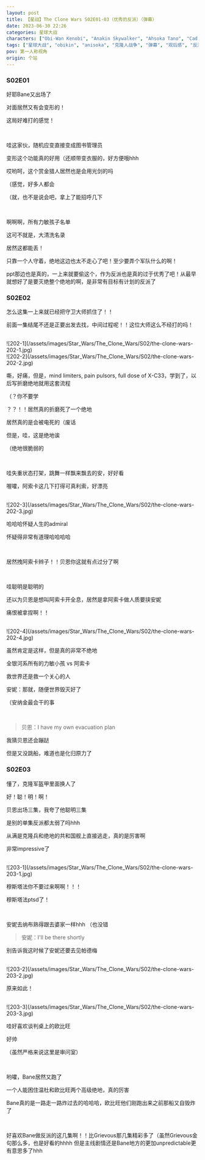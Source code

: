 ```yaml
---
layout: post
title: 【星战】The Clone Wars S02E01-03（优秀的反派）（弹幕）
date: 2023-06-30 22:26
categories: 星球大战
characters: ["Obi-Wan Kenobi", "Anakin Skywalker", "Ahsoka Tano", "Cad Bane", "Sheev Palpatine"]
tags: ["星球大战", "obikin", "anisoka", "克隆人战争", "弹幕", "观后感", "反派", "选择", "电车问题"]
pov: 第一人称视角
origin: 个站
---
```


### S02E01

好耶Bane又出场了

对面居然又有会变形的！

这局好难打的感觉！

<br>

哇这家伙，随机应变直接变成图书管理员

变形这个功能真的好用（还顺带变衣服的，好方便哦hhh

哎哟呵，这个赏金猎人居然也是会用光剑的吗

（感觉，好多人都会

（就，也不是说会吧，拿上了能招呼几下

<br>

啊啊啊，所有力敏孩子名单

这可不就是，大清洗名录

居然这都能丢！

只靠一个人守着，绝地这边也太不走心了吧！至少要弄个军队什么的啊！

ppt那边也是真的，一上来就要偷这个，作为反派也是真的过于优秀了吧！从最早就想好了是要灭绝整个绝地的啊，是非常有目标有计划的反派了

### S02E02

怎么这集一上来就已经把守卫大师抓住了！！

前面一集结尾不还是正要出发去找，中间过程呢！！这位大师这么不经打的吗！

<br>
![202-1](/assets/images/Star_Wars/The_Clone_Wars/S02/the-clone-wars-202-1.jpg)
<br>
![202-2](/assets/images/Star_Wars/The_Clone_Wars/S02/the-clone-wars-202-2.jpg)

嘶，好痛，但是，mind limiters, pain pulsors, full dose of X-C33，学到了，以后写折磨绝地就用这套流程

（？你不要学

？？！！居然真的折磨死了一个绝地

居然真的是会被电死的（废话

但是，哇，这是绝地诶

（绝地很脆弱的

<br>

哇失重状态打架，跳舞一样飘来飘去的安，好好看

喔嚯，阿索卡这几下打得可真利索，好漂亮

<br>
![202-3](/assets/images/Star_Wars/The_Clone_Wars/S02/the-clone-wars-202-3.jpg)

哈哈哈怀疑人生的admiral

怀疑得非常有道理哈哈哈哈

<br>

居然拽阿索卡辫子！！贝恩你这就有点过分了啊

<br>

哇聪明是聪明的

还以为贝恩是想叫阿索卡开全息，居然是拿阿索卡做人质要挟安妮

痛恨被拿捏啊！！

<br>
![202-4](/assets/images/Star_Wars/The_Clone_Wars/S02/the-clone-wars-202-4.jpg)

虽然肯定是这样，但是真的非常不绝地

全银河系所有的力敏小孩 vs 阿索卡

救世界还是救一个关心的人

安妮：那就，随便世界毁灭好了

（安纳金最会干的事

<br>

>  贝恩：I have my own evacuation plan

我猜贝恩还会蹦跶

但是又没跳船，难道也是化归原力了

### S02E03

懂了，克隆军盔甲里面换人了

好！聪！明！啊！

贝恩出场三集，我夸了他聪明三集

是别的单集反派都太弱了吗hhh

从满是克隆兵和绝地的共和国舰上直接逃走，真的是厉害啊

非常impressive了

<br>
![203-1](/assets/images/Star_Wars/The_Clone_Wars/S02/the-clone-wars-203-1.jpg)

穆斯塔法你不要过来啊啊！！！

穆斯塔法ptsd了！

<br>

安妮去纳布熟得跟去婆家一样hhh （也没错

>  安妮：I'll be there shortly

别告诉我这时候了安妮还要去见帕德梅

<br>
![203-2](/assets/images/Star_Wars/The_Clone_Wars/S02/the-clone-wars-203-2.jpg)

原来如此！

<br>
![203-3](/assets/images/Star_Wars/The_Clone_Wars/S02/the-clone-wars-203-3.jpg)

哇好喜欢谈判桌上的欧比旺

好帅

（虽然严格来说这里是审问室）

<br>

哟嚯，Bane居然又跑了

一个人能困住温杜和欧比旺两个高级绝地，真的厉害

Bane真的是一路走一路炸过去的哈哈哈，欧比旺他们刚跑出来之前那船又自毁炸了

<br>

好喜欢Bane做反派的这几集啊！！比Grievous那几集精彩多了（虽然Grievous金句那么多，也是好看的hhhh 但是主线剧情还是Bane地方的更加unpredictable更有意思多了hhh

